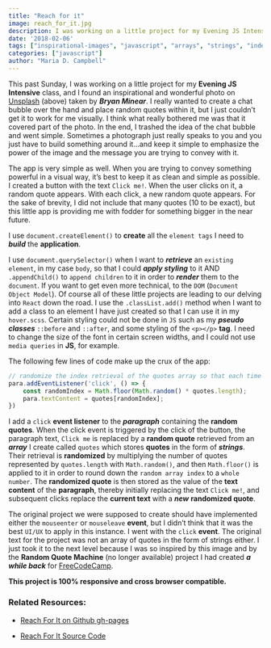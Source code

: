 ```yaml
---
title: "Reach for it"
image: reach_for_it.jpg
description: I was working on a little project for my Evening JS Intensive class, & I found an inspirational and wonderful photo on Unsplash (above) taken by Bryan Minear.
date: '2018-02-06'
tags: ["inspirational-images", "javascript", "arrays", "strings", "index-randomization", "responsive design"]
categories: ["javascript"]
author: "Maria D. Campbell"
---
```


This past Sunday, I was working on a little project for my **Evening JS Intensive** class, and I found an inspirational and wonderful photo on [Unsplash](https://unsplash.com/) (above) taken by ***Bryan Minear***. I really wanted to create a chat bubble over the hand and place random quotes within it, but I just couldn’t get it to work for me visually. I think what really bothered me was that it covered part of the photo. In the end, I trashed the idea of the chat bubble and went simple. Sometimes a photograph just really speaks to you and you just have to build something around it…and keep it simple to emphasize the power of the image and the message you are trying to convey with it.

The app is very simple as well. When you are trying to convey something powerful in a visual way, it’s best to keep it as clean and simple as possible. I created a button with the text `Click me!`. When the user clicks on it, a random quote appears. With each click, a new random quote appears. For the sake of brevity, I did not include that many quotes (10 to be exact), but this little app is providing me with fodder for something bigger in the near future.

I use `document.createElement()` to **create** all the `element tags` I need to ***build*** the **application**.

I use `document.querySelector()` when I want to ***retrieve*** an `existing element`, in my case `body`, so that I could ***apply styling*** to it AND `.appendChild()` to `append children` to it in order to ***render*** them to the `document`. If you want to get even more technical, to the `DOM` (`Document Object Model`). Of course all of these little projects are leading to our delving into `React` down the road. I use the `.classList.add()` method when I want to add a class to an element I have just created so that I can use it in my `hover.scss`. Certain styling could not be done in `JS` such as my ***pseudo classes*** `::before` and `::after`, and some styling of the `<p></p>` **tag**. I need to change the size of the font in certain screen widths, and I could not use `media queries` in **JS**, for example.

The following few lines of code make up the crux of the app:

```js
// randomize the index retrieval of the quotes array so that each time the user clicks on the text rendered to the page, a random quote appears.
para.addEventListener('click', () => {
    const randomIndex = Math.floor(Math.random() * quotes.length);
    para.textContent = quotes[randomIndex];
})
```

I add a `click` **event listener** to the ***paragraph*** containing the **random quotes**. When the click event is triggered by the click of the button, the paragraph text, `Click me` is replaced by a **random quote** retrieved from an ***array*** I create called `quotes` which stores **quotes** in the form of ***strings***. Their retrieval is **randomized** by multiplying the number of quotes represented by `quotes.length` with `Math.random()`, and then `Math.floor()` is applied to it in order to round down the `random array index` to a `whole number`. The **randomized quote** is then stored as the value of the **text content** of the **paragraph**, thereby initially replacing the text `Click me!`, and subsequent clicks replace the **current text** with a ***new*** **randomized quote**.

The original project we were supposed to create should have implemented either the `mouseenter` or `mouseleave` **event**, but I didn’t think that it was the best `UI/UX` to apply in this instance. I went with the `click` **event**. The original text for the project was not an array of quotes in the form of strings either. I just took it to the next level because I was so inspired by this image and by the **Random Quote Machine** (no longer available) project I had created ***a while back*** for [FreeCodeCamp](https://www.freecodecamp.org/).

**This project is 100% responsive and cross browser compatible.**

### Related Resources:

+ [Reach For It on Github gh-pages](https://interglobalmedia.github.io/reach-for-it/s)

+ [Reach For It Source Code](https://github.com/interglobalmedia/reach-for-it)
